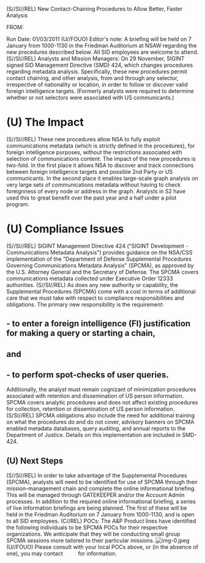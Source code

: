 (S//SI//REL) New Contact-Chaining Procedures to Allow Better, Faster Analysis

FROM:

Run Date: 01/03/2011
(U//FOUO) Editor's note: A briefing will be held on 7 January from 1000-1130 in the Friedman Auditorium at NSAW regarding the new procedures described below. All SID employees are welcome to attend.
(S//SI//REL) Analysts and Mission Managers: On 29 November, SIGINT
signed SID Management Directive (SMD) 424, which changes procedures regarding metadata analysis. Specifically, these new procedures permit contact chaining, and other analysis, from and through any selector, irrespective of nationality or location, in order to follow or discover valid foreign intelligence targets. (Formerly analysts were required to determine whether or not selectors were associated with US communicants.)

# (U) The Impact 

(S//SI//REL) These new procedures allow NSA to fully exploit communications metadata (which is strictly defined in the procedures), for foreign intelligence purposes, without the restrictions associated with selection of communications content. The impact of the new procedures is two-fold. In the first place it allows NSA to discover and track connections between foreign intelligence targets and possible 2nd Party or US communicants. In the second place it enables large-scale graph analysis on very large sets of communications metadata without having to check foreignness of every node or address in the graph. Analysts in S2 have used this to great benefit over the past year and a half under a pilot program.
# (U) Compliance Issues 

(S//SI//REL) SIGINT Management Directive 424 ("SIGINT Development -Communications Metadata Analysis") provides guidance on the NSA/CSS implementation of the "Department of Defense Supplemental Procedures Governing Communications Metadata Analysis" (SPCMA), as approved by the U.S. Attorney General and the Secretary of Defense. The SPCMA covers communications metadata collected under Executive Order 12333 authorities.
(S//SI//REL) As does any new authority or capability, the Supplemental Procedures (SPCMA) come with a cost in terms of additional care that we must take with respect to compliance responsibilities and obligations. The primary new responsibility is the requirement:

## - to enter a foreign intelligence (FI) justification for making a query or starting a chain,

## and

## - to perform spot-checks of user queries.

Additionally, the analyst must remain cognizant of minimization procedures associated with retention and dissemination of US person information. SPCMA covers analytic procedures and does not affect existing procedures for collection, retention or dissemination of US person information.
(S/SI//REL) SPCMA obligations also include the need for additional training on what the procedures do and do not cover, advisory banners on SPCMA enabled metadata databases, query auditing, and annual reports to the Department of Justice. Details on this implementation are included in SMD-424.

## (U) Next Steps

(S//SI//REL) In order to take advantage of the Supplemental Procedures (SPCMA), analysts will need to be identified for use of SPCMA through their mission-management chain and complete the online informational briefing. This will be managed through GATEKEEPER and/or the Account Admin processes. In addition to the required online informational briefing, a series of live information briefings are being planned. The first of these will be held in the Friedman Auditorium on 7 January from 1000-1130, and is open to all SID employees.
(C//REL) POCs: The A\&P Product lines have identified the following individuals to be SPCMA POCs for their respective organizations. We anticipate that they will be conducting small group SPCMA sessions more tailored to their particular missions.
![img-0.jpeg](img-0.jpeg)
(U//FOUO) Please consult with your local POCs above, or (in the absence of one), you may contact $\qquad$ for information.

